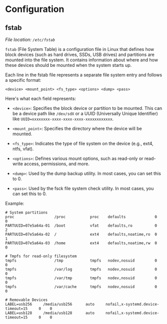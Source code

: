 # Configuration

## fstab

*File location: `/etc/fstab`*


`fstab` (File System Table) is a configuration file in Linux that defines how block devices (such as hard drives, SSDs, USB drives) and partitions are mounted into the file system. It contains information about where and how these devices should be mounted when the system starts up.

Each line in the fstab file represents a separate file system entry and follows a specific format:

```
<device> <mount_point> <fs_type> <options> <dump> <pass>
```

Here's what each field represents:

- `<device>`: Specifies the block device or partition to be mounted. This can be a device path like `/dev/sdX` or a UUID (Universally Unique Identifier) like `UUID=xxxxxxxx-xxxx-xxxx-xxxx-xxxxxxxxxxxx`.

- `<mount_point>`: Specifies the directory where the device will be mounted.

- `<fs_type>`: Indicates the type of file system on the device (e.g., ext4, ntfs, vfat).

- `<options>`: Defines various mount options, such as read-only or read-write access, permissions, and more.

- `<dump>`: Used by the dump backup utility. In most cases, you can set this to 0.

- `<pass>`: Used by the fsck file system check utility. In most cases, you can set this to 0.

Example:
```
# System partitions
proc                  /proc           proc    defaults             0       0
PARTUUID=07e5a64a-01  /boot           vfat    defaults,ro          0       2
PARTUUID=07e5a64a-02  /               ext4    defaults,noatime,ro  0       1
PARTUUID=07e5a64a-03  /home           ext4    defaults,noatime,rw  0       0

# Tmpfs for read-only filesystem
tmpfs                 /tmp            tmpfs   nodev,nosuid         0       0
tmpfs                 /var/log        tmpfs   nodev,nosuid         0       0
tmpfs                 /var/tmp        tmpfs   nodev,nosuid         0       0
tmpfs                 /var/cache      tmpfs   nodev,nosuid         0       0

# Removable Devices
LABEL=usb256     /media/usb256      auto     nofail,x-systemd.device-timeout=15     0    0
LABEL=usb128     /media/usb128      auto     nofail,x-systemd.device-timeout=15     0    0

```